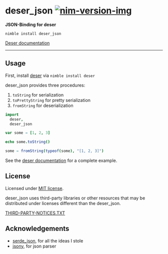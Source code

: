 # deser_json [![nim-version-img]][nim-version]

[nim-version]: https://nim-lang.org/blog/2021/10/19/version-160-released.html
[nim-version-img]: https://img.shields.io/badge/Nim_-v1.6.0%2B-blue

**JSON-Binding for deser**

`nimble install deser_json`

[Deser documentation](https://deser.nim.town)

---

## Usage
First, install [deser](https://github.com/gabbhack/deser) via `nimble install deser`

deser_json provides three procedures:
1. `toString` for serialization
1. `toPrettyString` for pretty serialization
1. `fromString` for deserialization

```nim
import
  deser,
  deser_json

var some = [1, 2, 3]

echo some.toString()

some = fromString(typeof(some), "[1, 2, 3]")
```

See the [deser documentation](https://deser.nim.town/deser.html) for a complete example.

## License
Licensed under <a href="LICENSE">MIT license</a>.

deser_json uses third-party libraries or other resources that may be
distributed under licenses different than the deser_json.

<a href="THIRD-PARTY-NOTICES.TXT">THIRD-PARTY-NOTICES.TXT</a>

## Acknowledgements
- [serde_json](https://github.com/serde-rs/json), for all the ideas I stole
- [jsony](https://github.com/treeform/jsony), for json parser
